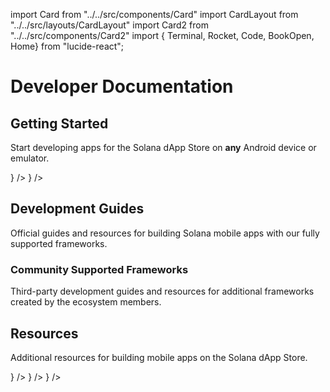 import Card from "../../src/components/Card"
import CardLayout from "../../src/layouts/CardLayout"
import Card2 from "../../src/components/Card2"
import { Terminal, Rocket, Code, BookOpen, Home} from "lucide-react";


# Developer Documentation

## Getting Started

Start developing apps for the Solana dApp Store on **any** Android device or emulator.

<CardLayout autoFitEnabled={true}>
    <Card2
        to="/react-native/quickstart"
        header={{
            label: "Quickstart",
            translateId: "quickstart-header",
        }}
        body={{
            label: "Launch a mobile app using the Solana Mobile Expo Template.",
            translateId: "quickstart-body",
        }}
        iconComponent={<Rocket size={24} />}
    />
    <Card2
        to="/developers/development-setup"
        header={{
            label: "Development Setup",
            translateId: "development-setup-header",
        }}
        body={{
            label: "Set up your environment for Solana mobile development.",
            translateId: "development-setup-body",
        }}
        iconComponent={<Terminal size={24} />}
    />
</CardLayout>

## Development Guides

Official guides and resources for building Solana mobile apps with our fully supported frameworks.

<CardLayout autoFitEnabled={true}>
    <Card2
        to="/react-native/overview"
        header={{
            label: "React Native",
            translateId: "react-native",
        }}
        body={{
            label: "Build mobile apps with JavaScript and reuse familiar Solana web libraries.",
            translateId: "react-native-body",
        }}
        iconPath="img/react-native-96.svg"
    />
    <Card2
        to="/android-native/overview"
        header={{
            label: "Kotlin",
            translateId: "android-native",
        }}
        body={{
            label: "Create high-performance native apps with full Android capabilities.",
            translateId: "android-native-body",
        }}
        iconPath="img/kotlin-icon-32.svg"
    />
</CardLayout>

### Community Supported Frameworks

Third-party development guides and resources for additional frameworks created by the ecosystem members.

<CardLayout autoFitEnabled={true}>
    <Card2
        to="/flutter/overview"
        header={{
            label: "Flutter",
            translateId: "flutter-headr",
        }}
        body={{
            label: "Third-party resources and SDKs for Solana Flutter development.",
            translateId: "learn-programs",
        }}
        iconPath="img/flutter-icon.svg"
    />
    <Card2
        to="/unity/unity_sdk"
        header={{
            label: "Unity",
            translateId: "unity-header",
        }}
        body={{
            label: "Third-party resources and SDKs for Solana Unity development.",
            translateId: "unity-setup-body",
        }}
        iconPath="img/unity-logo.png"
    />
    <Card2
        to="/unreal/unreal_sdk"
        header={{
            label: "Unreal Engine",
            translateId: "unreal-header",
        }}
        body={{
            label: "Third-party resources and SDKs for Solana Unreal development.",
            translateId: "unreal-header-body",
        }}
        iconPath="img/unreal-logo.png"
    />
</CardLayout>


## Resources

Additional resources for building mobile apps on the Solana dApp Store.

<CardLayout autoFitEnabled={true}>
    <Card2
        to="/sample-apps/sample_app_overview"
        header={{
            label: "Sample Apps",
            translateId: "mobile-wallet-adapter-header",
        }}
        body={{
            label: "Browse reference apps to jumpstart your development.",
            translateId: "mobile-wallet-adapter-body",
        }}
        iconComponent={<Code size={24} />}
    />
    <Card2
        to="/dapp-publishing/overview"
        header={{
            label: "dApp Store",
            translateId: "dapp-store-card-header",
        }}
        body={{
            label: "Publish your app on the Solana dApp Store.",
            translateId: "dapp-store-card-body",
        }}
        iconComponent={<Home size={24} />}
    />
    <Card2
        to="/reference/overview"
        header={{
            label: "API Reference",
            translateId: "api-reference-header",
        }}
        body={{
            label: "Explore comprehensive SDK and API documentation.",
            translateId: "api-reference-body",
        }}
        iconComponent={<BookOpen size={24} />}
    />
</CardLayout>